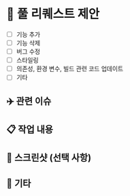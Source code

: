 # 🚀 풀 리퀘스트 제안
- [ ] 기능 추가
- [ ] 기능 삭제
- [ ] 버그 수정
- [ ] 스타일링
- [ ] 의존성, 환경 변수, 빌드 관련 코드 업데이트
- [ ] 기타

## ✈️ 관련 이슈
<!-- 닫고자 하는 이슈 번호를 아래에 적어주세요. 예: close #(이슈번호) -->


## 📋 작업 내용
<!-- 수정한 내용이나 추가한 기능에 대해 자세히 설명해 주세요. -->


## 📸 스크린샷 (선택 사항)
<!-- 수정된 화면 또는 기능을 시연할 수 있는 스크린샷을 첨부할 수 있습니다. -->


## 📄 기타
<!-- 추가적으로 전달하고 싶은 내용이나 특별한 요구 사항이 있으면 작성해 주세요. -->
